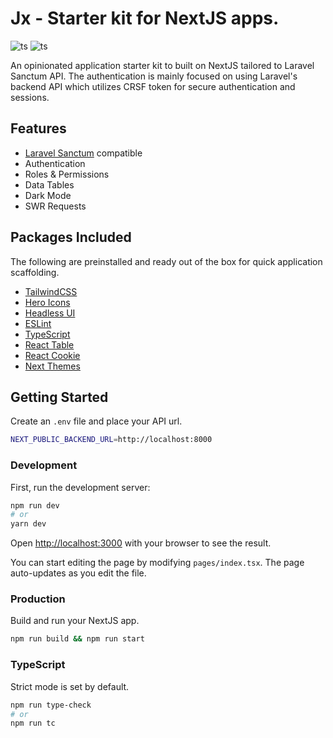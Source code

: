 # Jx - Starter kit for NextJS apps.

![ts](https://img.shields.io/github/v/release/jstnmthw/jx?include_prereleases)
![ts](https://img.shields.io/github/workflow/status/jstnmthw/jx/Build)

An opinionated application starter kit to built on NextJS tailored to Laravel Sanctum API. The authentication is mainly focused on using Laravel's backend API which utilizes CRSF token for secure authentication and sessions. 

## Features
- [Laravel Sanctum](https://laravel.com/docs/9.x/starter-kits#breeze-and-next) compatible
- Authentication
- Roles & Permissions
- Data Tables
- Dark Mode
- SWR Requests

## Packages Included

The following are preinstalled and ready out of the box for quick application scaffolding.

- [TailwindCSS](https://tailwindcss.com/)
- [Hero Icons](https://heroicons.com/)
- [Headless UI](https://headlessui.com/)
- [ESLint](https://eslint.org/)
- [TypeScript](https://www.typescriptlang.org/)
- [React Table](https://tanstack.com/table/v8/?from=reactTableV7&original=https://react-table-v7.tanstack.com/)
- [React Cookie](https://github.com/reactivestack/cookies)
- [Next Themes](https://github.com/pacocoursey/next-themes)

## Getting Started

Create an `.env` file and place your API url.

```bash
NEXT_PUBLIC_BACKEND_URL=http://localhost:8000
```

### Development
First, run the development server:

```bash
npm run dev
# or
yarn dev
```

Open [http://localhost:3000](http://localhost:3000) with your browser to see the result.

You can start editing the page by modifying `pages/index.tsx`. The page auto-updates as you edit the file.

### Production
Build and run your NextJS app.

```bash
npm run build && npm run start
```

### TypeScript
Strict mode is set by default.
```bash
npm run type-check
# or
npm run tc
```